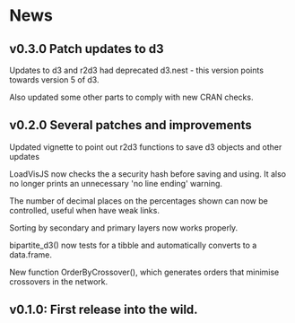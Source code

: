 # News

## v0.3.0 Patch updates to d3

 Updates to d3 and r2d3 had deprecated d3.nest - this version points towards version 5 of d3. 
 
 Also updated some other parts to comply with new CRAN checks. 

## v0.2.0 Several patches and improvements
 
 Updated vignette to point out r2d3 functions to save d3 objects and other updates

 LoadVisJS now checks the a security hash before saving and using. It also no longer prints an unnecessary 'no line ending' warning.

 The number of decimal places on the percentages shown can now be controlled, useful when have weak links.

Sorting by secondary and primary layers now works properly.

 bipartite_d3() now tests for a tibble and automatically converts to a data.frame. 

 New function OrderByCrossover(), which generates orders that minimise crossovers in the network. 

## v0.1.0: First release into the wild.

